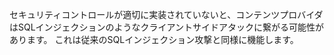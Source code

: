 
セキュリティコントロールが適切に実装されていないと、コンテンツプロバイダはSQLインジェクションのようなクライアントサイドアタックに繋がる可能性があります。
これは従来のSQLインジェクション攻撃と同様に機能します。

